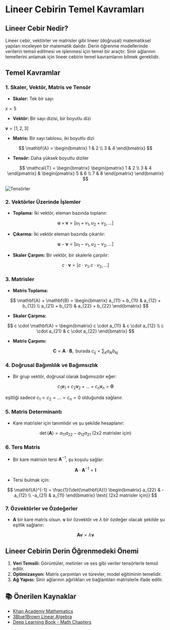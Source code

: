 # Lineer Cebirin Temel Kavramları

## Lineer Cebir Nedir?
Lineer cebir, vektörler ve matrisler gibi lineer (doğrusal) matematiksel yapıları inceleyen bir matematik dalıdır. Derin öğrenme modellerinde verilerin temsil edilmesi ve işlenmesi için temel bir araçtır. Sinir ağlarının temellerini anlamak için lineer cebirin temel kavramlarını bilmek gereklidir.

## Temel Kavramlar

### 1. Skaler, Vektör, Matris ve Tensör
- **Skaler:** Tek bir sayı 

$x = 5$
- **Vektör:** Bir sayı dizisi, bir boyutlu dizi

$\mathbf{v} = [1, 2, 3]$

- **Matris:** Bir sayı tablosu, iki boyutlu dizi 
  
$$ \mathbf{A} = \begin{bmatrix} 1 & 2 \\ 3 & 4 \end{bmatrix} $$


- **Tensör:** Daha yüksek boyutlu diziler

$$
\mathcal{T} = \begin{bmatrix} 
\begin{pmatrix} 1 & 2 \\ 3 & 4 \end{pmatrix} &
\begin{pmatrix} 5 & 6 \\ 7 & 8 \end{pmatrix}
\end{bmatrix}
$$

![Tensörler](https://wikidocs.net/images/page/229560/Tensors.png)

### 2. Vektörler Üzerinde İşlemler
- **Toplama:** İki vektör, eleman bazında toplanır:

$$
\mathbf{u} + \mathbf{v} = [u_1 + v_1, u_2 + v_2, \dots]
$$

- **Çıkarma:** İki vektör eleman bazında çıkarılır:

$$
  \mathbf{u} - \mathbf{v} = [u_1 - v_1, u_2 - v_2, \dots]
$$
  
- **Skaler Çarpım:** Bir vektör, bir skalerle çarpılır:

$$ c \cdot \mathbf{v} = [c \cdot v_1, c \cdot v_2, \dots] $$

### 3. Matrisler
- **Matris Toplama:**

$$ \mathbf{A} + \mathbf{B} = \begin{bmatrix} a_{11} + b_{11} & a_{12} + b_{12} \\ a_{21} + b_{21} & a_{22} + b_{22} \end{bmatrix} $$

- **Skaler Çarpma:**

$$ c \cdot \mathbf{A} = \begin{bmatrix} c \cdot a_{11} & c \cdot a_{12} \\ c \cdot a_{21} & c \cdot a_{22} \end{bmatrix} $$

- **Matris Çarpımı:**

$$ \mathbf{C} = \mathbf{A} \cdot \mathbf{B}, \text{ burada } c_{ij} = \sum_k a_{ik} b_{kj} $$

### 4. Doğrusal Bağımlılık ve Bağımsızlık
- Bir grup vektör, doğrusal olarak bağımsızdır eğer:

$$ c_1 \mathbf{v}_1 + c_2 \mathbf{v}_2 + \dots + c_n \mathbf{v}_n = \mathbf{0} $$

eşitliği sadece $c_1 = c_2 = \dots = c_n = 0$ olduğunda sağlanır.

### 5. Matris Determinantı
- Kare matrisler için tanımlıdır ve şu şekilde hesaplanır:
  
$$ \det(\mathbf{A}) = a_{11}a_{22} - a_{12}a_{21} \text{ (2x2 matrisler için)} $$

### 6. Ters Matris
- Bir kare matrisin tersi $\mathbf{A}^{-1}$, şu koşulu sağlar:

$$ \mathbf{A} \cdot \mathbf{A}^{-1} = \mathbf{I} $$

- Tersi bulmak için:

$$ \mathbf{A}^{-1} = \frac{1}{\det(\mathbf{A})} \begin{bmatrix} a_{22} & -a_{12} \\ -a_{21} & a_{11} \end{bmatrix} \text{ (2x2 matrisler için)} $$

### 7. Özvektörler ve Özdeğerler

- $\mathbf{A}$ bir kare matris olsun. $\mathbf{v}$ bir özvektör ve $\lambda$ bir özdeğer olacak şekilde şu eşitlik sağlanır:

$$ \mathbf{A} \mathbf{v} = \lambda \mathbf{v} $$

## Lineer Cebirin Derin Öğrenmedeki Önemi
1. **Veri Temsili:** Görüntüler, metinler ve ses gibi veriler tensörlerle temsil edilir.
2. **Optimizasyon:** Matris çarpımları ve türevler, model eğitiminin temelidir.
3. **Ağ Yapısı:** Sinir ağlarının ağırlıkları ve bağlantıları matrislerle ifade edilir.

## 📚 Önerilen Kaynaklar
- [Khan Academy Mathematics](https://www.khanacademy.org/math)
- [3Blue1Brown Linear Algebra](https://www.3blue1brown.com/topics/linear-algebra)
- [Deep Learning Book - Math Chapters](https://www.deeplearningbook.org/contents/part_basics.html)
